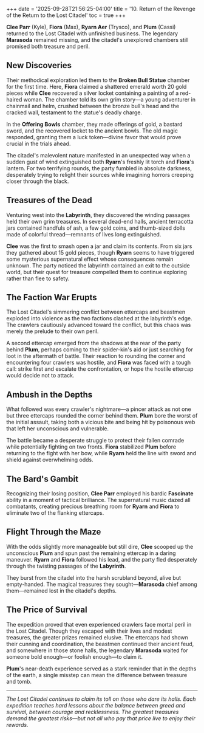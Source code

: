 +++
date = '2025-09-28T21:56:25-04:00'
title = '10. Return of the Revenge of the Return to the Lost Citadel'
toc = true
+++

**Clee Parr** (Kyle), **Fiora** (Max), **Ryarn Aer** (Trysco), and **Plum** (Cassi) returned to the Lost Citadel with unfinished business. The legendary **Marasoda** remained missing, and the citadel's unexplored chambers still promised both treasure and peril.

## New Discoveries

Their methodical exploration led them to the **Broken Bull Statue** chamber for the first time. Here, **Fiora** claimed a shattered emerald worth 20 gold pieces while **Clee** recovered a silver locket containing a painting of a red-haired woman. The chamber told its own grim story—a young adventurer in chainmail and helm, crushed between the bronze bull's head and the cracked wall, testament to the statue's deadly charge.

In the **Offering Bowls** chamber, they made offerings of gold, a bastard sword, and the recovered locket to the ancient bowls. The old magic responded, granting them a luck token—divine favor that would prove crucial in the trials ahead.

The citadel's malevolent nature manifested in an unexpected way when a sudden gust of wind extinguished both **Ryarn**'s freshly lit torch and **Fiora**'s lantern. For two terrifying rounds, the party fumbled in absolute darkness, desperately trying to relight their sources while imagining horrors creeping closer through the black.

## Treasures of the Dead

Venturing west into the **Labyrinth**, they discovered the winding passages held their own grim treasures. In several dead-end halls, ancient terracotta jars contained handfuls of ash, a few gold coins, and thumb-sized dolls made of colorful thread—remnants of lives long extinguished.

**Clee** was the first to smash open a jar and claim its contents. From six jars they gathered about 15 gold pieces, though **Ryarn** seems to have triggered some mysterious supernatural effect whose consequences remain unknown. The party noticed the labyrinth contained an exit to the outside world, but their quest for treasure compelled them to continue exploring rather than flee to safety.

## The Faction War Erupts

The Lost Citadel's simmering conflict between ettercaps and beastmen exploded into violence as the two factions clashed at the labyrinth's edge. The crawlers cautiously advanced toward the conflict, but this chaos was merely the prelude to their own peril.

A second ettercap emerged from the shadows at the rear of the party behind **Plum**, perhaps coming to their spider-kin's aid or just searching for loot in the aftermath of battle. Their reaction to rounding the corner and encountering four crawlers was hostile, and **Fiora** was faced with a tough call: strike first and escalate the confrontation, or hope the hostile ettercap would decide not to attack.

## Ambush in the Depths

What followed was every crawler's nightmare—a pincer attack as not one but three ettercaps rounded the corner behind them. **Plum** bore the worst of the initial assault, taking both a vicious bite and being hit by poisonous web that left her unconscious and vulnerable.

The battle became a desperate struggle to protect their fallen comrade while potentially fighting on two fronts. **Fiora** stabilized **Plum** before returning to the fight with her bow, while **Ryarn** held the line with sword and shield against overwhelming odds.

## The Bard's Gambit

Recognizing their losing position, **Clee Parr** employed his bardic **Fascinate** ability in a moment of tactical brilliance. The supernatural music dazed all combatants, creating precious breathing room for **Ryarn** and **Fiora** to eliminate two of the flanking ettercaps.

## Flight Through the Maze

With the odds slightly more manageable but still dire, **Clee** scooped up the unconscious **Plum** and spun past the remaining ettercap in a daring maneuver. **Ryarn** and **Fiora** followed his lead, and the party fled desperately through the twisting passages of the **Labyrinth**.

They burst from the citadel into the harsh scrubland beyond, alive but empty-handed. The magical treasures they sought—**Marasoda** chief among them—remained lost in the citadel's depths.

## The Price of Survival

The expedition proved that even experienced crawlers face mortal peril in the Lost Citadel. Though they escaped with their lives and modest treasures, the greater prizes remained elusive. The ettercaps had shown their cunning and coordination, the beastmen continued their ancient feud, and somewhere in those stone halls, the legendary **Marasoda** waited for someone bold enough—or foolish enough—to claim it.

**Plum**'s near-death experience served as a stark reminder that in the depths of the earth, a single misstep can mean the difference between treasure and tomb.

---

*The Lost Citadel continues to claim its toll on those who dare its halls. Each expedition teaches hard lessons about the balance between greed and survival, between courage and recklessness. The greatest treasures demand the greatest risks—but not all who pay that price live to enjoy their rewards.*